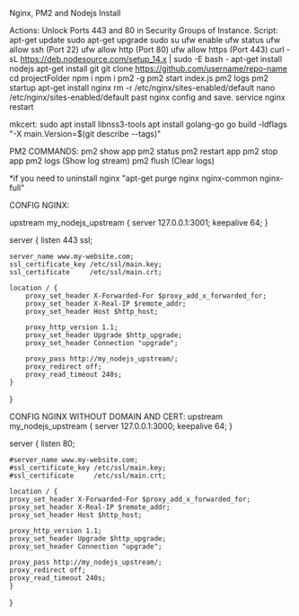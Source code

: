 Nginx, PM2 and Nodejs Install

Actions:
Unlock Ports 443 and 80 in Security Groups of Instance.
Script:
apt-get update
sudo apt-get upgrade
sudo su
ufw enable
ufw status
ufw allow ssh (Port 22)
ufw allow http (Port 80)
ufw allow https (Port 443)
curl -sL https://deb.nodesource.com/setup_14.x | sudo -E bash -
apt-get install nodejs
apt-get install git
git clone https://github.com/username/repo-name
cd projectFolder
npm i
npm i pm2 -g
pm2 start index.js
pm2 logs
pm2 startup
apt-get install nginx
rm -r /etc/nginx/sites-enabled/default
nano /etc/nginx/sites-enabled/default
past nginx config and save.
service nginx restart

mkcert:
sudo apt install libnss3-tools
apt install golang-go
go build -ldflags "-X main.Version=$(git describe --tags)"


PM2 COMMANDS:
pm2 show app
pm2 status
pm2 restart app
pm2 stop app
pm2 logs (Show log stream)
pm2 flush (Clear logs)

*if you need to uninstall nginx "apt-get purge nginx nginx-common nginx-full"

CONFIG NGINX:

upstream my_nodejs_upstream {
    server 127.0.0.1:3001;
    keepalive 64;
}

server {
    listen 443 ssl;
    
    server_name www.my-website.com;
    ssl_certificate_key /etc/ssl/main.key;
    ssl_certificate     /etc/ssl/main.crt;
   
    location / {
    	proxy_set_header X-Forwarded-For $proxy_add_x_forwarded_for;
        proxy_set_header X-Real-IP $remote_addr;
    	proxy_set_header Host $http_host;
        
    	proxy_http_version 1.1;
    	proxy_set_header Upgrade $http_upgrade;
    	proxy_set_header Connection "upgrade";
        
    	proxy_pass http://my_nodejs_upstream/;
    	proxy_redirect off;
    	proxy_read_timeout 240s;
    }
}

CONFIG NGINX WITHOUT DOMAIN AND CERT:
upstream my_nodejs_upstream {
    server 127.0.0.1:3000;
    keepalive 64;
}

server {
    listen 80;

    #server_name www.my-website.com;
    #ssl_certificate_key /etc/ssl/main.key;
    #ssl_certificate     /etc/ssl/main.crt;

    location / {
    proxy_set_header X-Forwarded-For $proxy_add_x_forwarded_for;
    proxy_set_header X-Real-IP $remote_addr;
    proxy_set_header Host $http_host;

    proxy_http_version 1.1;
    proxy_set_header Upgrade $http_upgrade;
    proxy_set_header Connection "upgrade";

    proxy_pass http://my_nodejs_upstream/;
    proxy_redirect off;
    proxy_read_timeout 240s;
    }
}